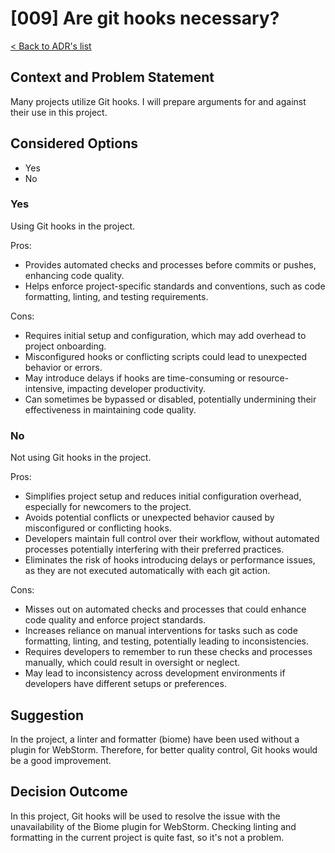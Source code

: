 # [009] Are git hooks necessary?
[< Back to ADR's list](README.md)

## Context and  Problem Statement
Many projects utilize Git hooks. I will prepare arguments for and against their use in this project.

## Considered Options
- Yes
- No

### Yes 
Using Git hooks in the project.

Pros:
- Provides automated checks and processes before commits or pushes, enhancing code quality.
- Helps enforce project-specific standards and conventions, such as code formatting, linting, and testing requirements.

Cons:
- Requires initial setup and configuration, which may add overhead to project onboarding.
- Misconfigured hooks or conflicting scripts could lead to unexpected behavior or errors.
- May introduce delays if hooks are time-consuming or resource-intensive, impacting developer productivity.
- Can sometimes be bypassed or disabled, potentially undermining their effectiveness in maintaining code quality.

### No
Not using Git hooks in the project.

Pros:
- Simplifies project setup and reduces initial configuration overhead, especially for newcomers to the project.
- Avoids potential conflicts or unexpected behavior caused by misconfigured or conflicting hooks.
- Developers maintain full control over their workflow, without automated processes potentially interfering with their preferred practices.
- Eliminates the risk of hooks introducing delays or performance issues, as they are not executed automatically with each git action.


Cons:
- Misses out on automated checks and processes that could enhance code quality and enforce project standards.
- Increases reliance on manual interventions for tasks such as code formatting, linting, and testing, potentially leading to inconsistencies.
- Requires developers to remember to run these checks and processes manually, which could result in oversight or neglect.
- May lead to inconsistency across development environments if developers have different setups or preferences.

## Suggestion
In the project, a linter and formatter (biome) have been used without a plugin for WebStorm. Therefore, for better quality control, Git hooks would be a good improvement.

## Decision Outcome
In this project, Git hooks will be used to resolve the issue with the unavailability of the Biome plugin for WebStorm. Checking linting and formatting in the current project is quite fast, so it's not a problem.
